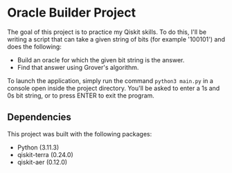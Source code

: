 # Oracle Builder Project

The goal of this project is to practice my Qiskit skills. To do this, I'll be writing a script that can take a given string of bits (for example '100101') and does the following:
- Build an oracle for which the given bit string is the answer.
- Find that answer using Grover's algorithm.

To launch the application, simply run the command `python3 main.py` in a console open inside the project directory. You'll be asked to enter a 1s and 0s bit string, or to press ENTER to exit the program.

## Dependencies

This project was built with the following packages:
- Python (3.11.3)
- qiskit-terra (0.24.0)
- qiskit-aer (0.12.0)